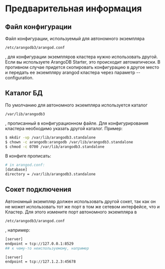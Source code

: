 # Предварительная информация

## Файл конфигурации

Файл конфигурации, используемый для автономного экземпляра 

```
/etc/arangodb3/arangod.conf
```

, для конфигурации экземпляров кластера нужно использовать другой. Если вы используете ArangoDB Starter, это происходит автоматически. В противном случае придется скопировать конфигурацию в другое место и передать ее экземпляру arangod кластера через параметр --configuration.

## Каталог БД

По умолчанию для автономного экземпляра используется каталог 

```
/var/lib/arangodb3
```

, прописанный в конфигурационном файле. Для конфигурирования кластера необходимо указать другой каталог. Пример:

```bash
$ mkdir -vp /var/lib/arangodb3.standalone
$ chown -c arangodb:arangodb /var/lib/arangodb3.standalone
$ chmod -c 0700 /var/lib/arangodb3.standalone
```

В конфиге прописать:

```bash
# in arangod.conf:
[database]
directory = /var/lib/arangodb3.standalone
```

## Сокет подключения

Автономный экземпляр должен использовать другой сокет, так как он не может использовать тот же порт в том же сетевом интерфейсе, что и Кластер. Для этого измените порт автономного экземпляра в 

```
/etc/arangodb3/arangod.conf
```

, например:

```bash
[server]
endpoint = tcp://127.0.0.1:8529
## к чему-то неиспользуемому, например

[server]
endpoint = tcp://127.1.2.3:45678
```

